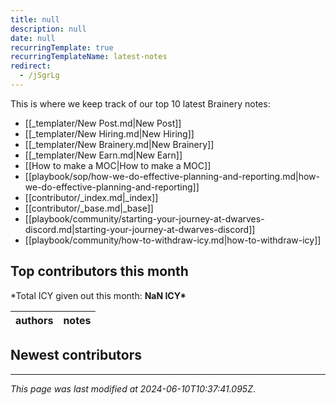 ```yaml
---
title: null
description: null
date: null
recurringTemplate: true
recurringTemplateName: latest-notes
redirect:
  - /jSgrLg
---
```


This is where we keep track of our top 10 latest Brainery notes:

- [[_templater/New Post.md|New Post]]
- [[_templater/New Hiring.md|New Hiring]]
- [[_templater/New Brainery.md|New Brainery]]
- [[_templater/New Earn.md|New Earn]]
- [[How to make a MOC|How to make a MOC]]
- [[playbook/sop/how-we-do-effective-planning-and-reporting.md|how-we-do-effective-planning-and-reporting]]
- [[contributor/_index.md|_index]]
- [[contributor/_base.md|_base]]
- [[playbook/community/starting-your-journey-at-dwarves-discord.md|starting-your-journey-at-dwarves-discord]]
- [[playbook/community/how-to-withdraw-icy.md|how-to-withdraw-icy]]

## Top contributors this month

\*Total ICY given out this month: **NaN ICY\***

| authors | notes |
| ------- | ----- |

## Newest contributors

---

_This page was last modified at 2024-06-10T10:37:41.095Z_.
